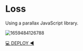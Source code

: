 # Loss

Using a parallax JavaScript library.

<img src="https://i.ibb.co/WWWk28f/1659484126788.jpg" alt="1659484126788" border="0">

[💻 DEPLOY ◀ ](https://loss.vercel.app/)
